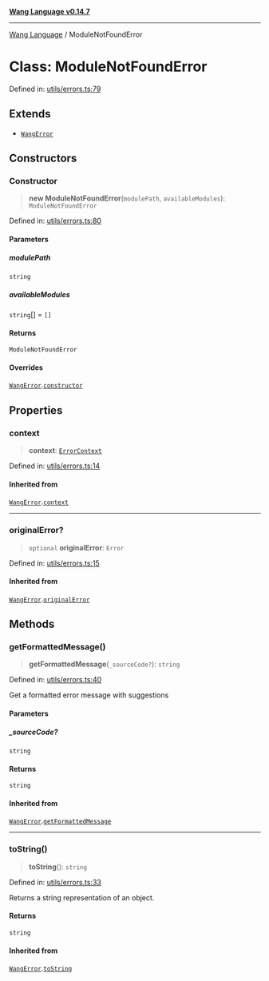[**Wang Language v0.14.7**](../README.md)

***

[Wang Language](../globals.md) / ModuleNotFoundError

# Class: ModuleNotFoundError

Defined in: [utils/errors.ts:79](https://github.com/artpar/wang/blob/01335fe567f9c6e76135c61a1659d6d5a1b99bd1/src/utils/errors.ts#L79)

## Extends

- [`WangError`](WangError.md)

## Constructors

### Constructor

> **new ModuleNotFoundError**(`modulePath`, `availableModules`): `ModuleNotFoundError`

Defined in: [utils/errors.ts:80](https://github.com/artpar/wang/blob/01335fe567f9c6e76135c61a1659d6d5a1b99bd1/src/utils/errors.ts#L80)

#### Parameters

##### modulePath

`string`

##### availableModules

`string`[] = `[]`

#### Returns

`ModuleNotFoundError`

#### Overrides

[`WangError`](WangError.md).[`constructor`](WangError.md#constructor)

## Properties

### context

> **context**: [`ErrorContext`](../interfaces/ErrorContext.md)

Defined in: [utils/errors.ts:14](https://github.com/artpar/wang/blob/01335fe567f9c6e76135c61a1659d6d5a1b99bd1/src/utils/errors.ts#L14)

#### Inherited from

[`WangError`](WangError.md).[`context`](WangError.md#context)

***

### originalError?

> `optional` **originalError**: `Error`

Defined in: [utils/errors.ts:15](https://github.com/artpar/wang/blob/01335fe567f9c6e76135c61a1659d6d5a1b99bd1/src/utils/errors.ts#L15)

#### Inherited from

[`WangError`](WangError.md).[`originalError`](WangError.md#originalerror)

## Methods

### getFormattedMessage()

> **getFormattedMessage**(`_sourceCode?`): `string`

Defined in: [utils/errors.ts:40](https://github.com/artpar/wang/blob/01335fe567f9c6e76135c61a1659d6d5a1b99bd1/src/utils/errors.ts#L40)

Get a formatted error message with suggestions

#### Parameters

##### \_sourceCode?

`string`

#### Returns

`string`

#### Inherited from

[`WangError`](WangError.md).[`getFormattedMessage`](WangError.md#getformattedmessage)

***

### toString()

> **toString**(): `string`

Defined in: [utils/errors.ts:33](https://github.com/artpar/wang/blob/01335fe567f9c6e76135c61a1659d6d5a1b99bd1/src/utils/errors.ts#L33)

Returns a string representation of an object.

#### Returns

`string`

#### Inherited from

[`WangError`](WangError.md).[`toString`](WangError.md#tostring)
